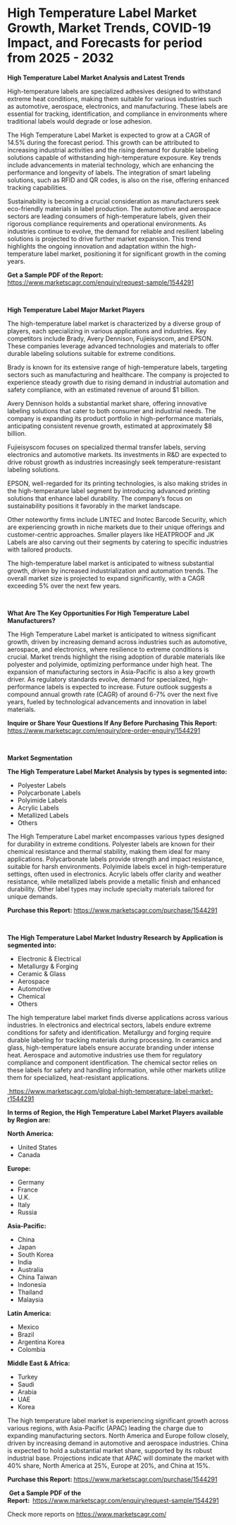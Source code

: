 <p><h1>High Temperature Label Market Growth, Market Trends, COVID-19 Impact, and Forecasts for period from 2025 - 2032</h1></p><p><strong>High Temperature Label Market Analysis and Latest Trends</strong></p>
<p><p>High-temperature labels are specialized adhesives designed to withstand extreme heat conditions, making them suitable for various industries such as automotive, aerospace, electronics, and manufacturing. These labels are essential for tracking, identification, and compliance in environments where traditional labels would degrade or lose adhesion.</p><p>The High Temperature Label Market is expected to grow at a CAGR of 14.5% during the forecast period. This growth can be attributed to increasing industrial activities and the rising demand for durable labeling solutions capable of withstanding high-temperature exposure. Key trends include advancements in material technology, which are enhancing the performance and longevity of labels. The integration of smart labeling solutions, such as RFID and QR codes, is also on the rise, offering enhanced tracking capabilities.</p><p>Sustainability is becoming a crucial consideration as manufacturers seek eco-friendly materials in label production. The automotive and aerospace sectors are leading consumers of high-temperature labels, given their rigorous compliance requirements and operational environments. As industries continue to evolve, the demand for reliable and resilient labeling solutions is projected to drive further market expansion. This trend highlights the ongoing innovation and adaptation within the high-temperature label market, positioning it for significant growth in the coming years.</p></p>
<p><strong>Get a Sample PDF of the Report:&nbsp;</strong> <a href="https://www.marketscagr.com/enquiry/request-sample/1544291?utm_campaign=2239&utm_medium=2&utm_source=Github&utm_content=ia&utm_term=06022025&utm_id=high-temperature-label">https://www.marketscagr.com/enquiry/request-sample/1544291</a></p>
<p>&nbsp;</p>
<p><strong>High Temperature Label Major Market Players</strong></p>
<p><p>The high-temperature label market is characterized by a diverse group of players, each specializing in various applications and industries. Key competitors include Brady, Avery Dennison, Fujieisyscom, and EPSON. These companies leverage advanced technologies and materials to offer durable labeling solutions suitable for extreme conditions.</p><p>Brady is known for its extensive range of high-temperature labels, targeting sectors such as manufacturing and healthcare. The company is projected to experience steady growth due to rising demand in industrial automation and safety compliance, with an estimated revenue of around $1 billion.</p><p>Avery Dennison holds a substantial market share, offering innovative labeling solutions that cater to both consumer and industrial needs. The company is expanding its product portfolio in high-performance materials, anticipating consistent revenue growth, estimated at approximately $8 billion.</p><p>Fujieisyscom focuses on specialized thermal transfer labels, serving electronics and automotive markets. Its investments in R&D are expected to drive robust growth as industries increasingly seek temperature-resistant labeling solutions.</p><p>EPSON, well-regarded for its printing technologies, is also making strides in the high-temperature label segment by introducing advanced printing solutions that enhance label durability. The company’s focus on sustainability positions it favorably in the market landscape.</p><p>Other noteworthy firms include LINTEC and Inotec Barcode Security, which are experiencing growth in niche markets due to their unique offerings and customer-centric approaches. Smaller players like HEATPROOF and JK Labels are also carving out their segments by catering to specific industries with tailored products.</p><p>The high-temperature label market is anticipated to witness substantial growth, driven by increased industrialization and automation trends. The overall market size is projected to expand significantly, with a CAGR exceeding 5% over the next few years.</p></p>
<p>&nbsp;</p>
<p><strong>What Are The Key Opportunities For High Temperature Label Manufacturers?</strong></p>
<p><p>The High Temperature Label market is anticipated to witness significant growth, driven by increasing demand across industries such as automotive, aerospace, and electronics, where resilience to extreme conditions is crucial. Market trends highlight the rising adoption of durable materials like polyester and polyimide, optimizing performance under high heat. The expansion of manufacturing sectors in Asia-Pacific is also a key growth driver. As regulatory standards evolve, demand for specialized, high-performance labels is expected to increase. Future outlook suggests a compound annual growth rate (CAGR) of around 6-7% over the next five years, fueled by technological advancements and innovation in label materials.</p></p>
<p><strong>Inquire or Share Your Questions If Any Before Purchasing This Report:</strong> <a href="https://www.marketscagr.com/enquiry/pre-order-enquiry/1544291?utm_campaign=2239&utm_medium=2&utm_source=Github&utm_content=ia&utm_term=06022025&utm_id=high-temperature-label">https://www.marketscagr.com/enquiry/pre-order-enquiry/1544291</a></p>
<p>&nbsp;</p>
<p><strong>Market Segmentation</strong></p>
<p><strong>The High Temperature Label Market Analysis by types is segmented into:</strong></p>
<p><ul><li>Polyester Labels</li><li>Polycarbonate Labels</li><li>Polyimide Labels</li><li>Acrylic Labels</li><li>Metallized Labels</li><li>Others</li></ul></p>
<p><p>The High Temperature Label market encompasses various types designed for durability in extreme conditions. Polyester labels are known for their chemical resistance and thermal stability, making them ideal for many applications. Polycarbonate labels provide strength and impact resistance, suitable for harsh environments. Polyimide labels excel in high-temperature settings, often used in electronics. Acrylic labels offer clarity and weather resistance, while metallized labels provide a metallic finish and enhanced durability. Other label types may include specialty materials tailored for unique demands.</p></p>
<p><strong>Purchase this Report:&nbsp;</strong><a href="https://www.marketscagr.com/purchase/1544291?utm_campaign=2239&utm_medium=2&utm_source=Github&utm_content=ia&utm_term=06022025&utm_id=high-temperature-label">https://www.marketscagr.com/purchase/1544291</a></p>
<p>&nbsp;</p>
<p><strong>The High Temperature Label Market Industry Research by Application is segmented into:</strong></p>
<p><ul><li>Electronic & Electrical</li><li>Metallurgy & Forging</li><li>Ceramic & Glass</li><li>Aerospace</li><li>Automotive</li><li>Chemical</li><li>Others</li></ul></p>
<p><p>The high temperature label market finds diverse applications across various industries. In electronics and electrical sectors, labels endure extreme conditions for safety and identification. Metallurgy and forging require durable labeling for tracking materials during processing. In ceramics and glass, high-temperature labels ensure accurate branding under intense heat. Aerospace and automotive industries use them for regulatory compliance and component identification. The chemical sector relies on these labels for safety and handling information, while other markets utilize them for specialized, heat-resistant applications.</p></p>
<p><a href="https://www.marketscagr.com/global-high-temperature-label-market-r1544291?utm_campaign=2239&utm_medium=2&utm_source=Github&utm_content=ia&utm_term=06022025&utm_id=high-temperature-label">&nbsp;https://www.marketscagr.com/global-high-temperature-label-market-r1544291</a></p>
<p><strong>In terms of Region, the High Temperature Label Market Players available by Region are:</strong></p>
<p>
    <p> <strong> North America: </strong>
        <ul>
            <li>United States</li>
            <li>Canada</li>
        </ul>
        </p> 
    <p> <strong> Europe: </strong>
        <ul>
            <li>Germany</li>
            <li>France</li>
            <li>U.K.</li>
            <li>Italy</li>
            <li>Russia</li>
        </ul>
        </p> 
    <p> <strong> Asia-Pacific: </strong>
        <ul>
            <li>China</li>
            <li>Japan</li>
            <li>South Korea</li>
            <li>India</li>
            <li>Australia</li>
            <li>China Taiwan</li>
            <li>Indonesia</li>
            <li>Thailand</li>
            <li>Malaysia</li>
        </ul>
        </p> 
    <p> <strong> Latin America: </strong>
        <ul>
            <li>Mexico</li>
            <li>Brazil</li>
            <li>Argentina Korea</li>
            <li>Colombia</li>
        </ul>
        </p> 
    <p> <strong> Middle East & Africa: </strong>
        <ul>
            <li>Turkey</li>
            <li>Saudi</li>
            <li>Arabia</li>
            <li>UAE</li>
            <li>Korea</li>
        </ul>
    </p>
    </p>
<p><p>The high temperature label market is experiencing significant growth across various regions, with Asia-Pacific (APAC) leading the charge due to expanding manufacturing sectors. North America and Europe follow closely, driven by increasing demand in automotive and aerospace industries. China is expected to hold a substantial market share, supported by its robust industrial base. Projections indicate that APAC will dominate the market with 40% share, North America at 25%, Europe at 20%, and China at 15%.</p></p>
<p><strong>Purchase this Report: </strong><a href="https://www.marketscagr.com/purchase/1544291?utm_campaign=2239&utm_medium=2&utm_source=Github&utm_content=ia&utm_term=06022025&utm_id=high-temperature-label">https://www.marketscagr.com/purchase/1544291</a></p>
<p>&nbsp;<strong>Get a Sample PDF of the Report:&nbsp;&nbsp;</strong><a href="https://www.marketscagr.com/enquiry/request-sample/1544291?utm_campaign=2239&utm_medium=2&utm_source=Github&utm_content=ia&utm_term=06022025&utm_id=high-temperature-label">https://www.marketscagr.com/enquiry/request-sample/1544291</a></p>
<p><strong></strong></p>
<p>Check more reports on <a href="https://www.marketscagr.com/?utm_campaign=2239&utm_medium=2&utm_source=Github&utm_content=ia&utm_term=06022025&utm_id=high-temperature-label">https://www.marketscagr.com/</a></p>